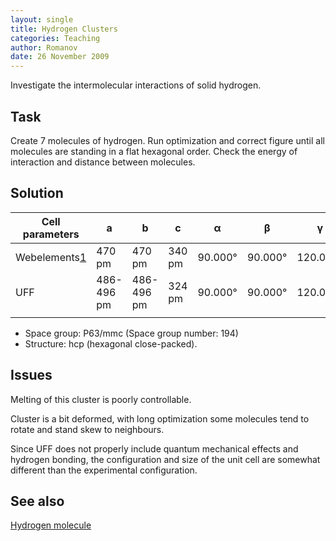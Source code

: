 ```yaml
---
layout: single
title: Hydrogen Clusters
categories: Teaching
author: Romanov
date: 26 November 2009‎
---
```


Investigate the intermolecular interactions of solid hydrogen.

Task
----

Create 7 molecules of hydrogen. Run optimization and correct figure until all molecules are standing in a flat hexagonal order. Check the energy of interaction and distance between molecules.

Solution
--------

| Cell parameters                                                        | a          | b          | c      | α       | β       | γ        |
|------------------------------------------------------------------------|------------|------------|--------|---------|---------|----------|
| Webelements[1](http://webelements.com/hydrogen/crystal_structure.html) | 470 pm     | 470 pm     | 340 pm | 90.000° | 90.000° | 120.000° |
| UFF                                                                    | 486-496 pm | 486-496 pm | 324 pm | 90.000° | 90.000° | 120.000° |
||

-   Space group: P63/mmc (Space group number: 194)
-   Structure: hcp (hexagonal close-packed).

Issues
------

Melting of this cluster is poorly controllable.

Cluster is a bit deformed, with long optimization some molecules tend to rotate and stand skew to neighbours.

Since UFF does not properly include quantum mechanical effects and hydrogen bonding, the configuration and size of the unit cell are somewhat different than the experimental configuration.

See also
--------

[Hydrogen molecule](../hydrogen_molecule)
